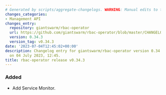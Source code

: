 ```yaml
---
# Generated by scripts/aggregate-changelogs. WARNING: Manual edits to this files will be overwritten.
changes_categories:
- Management API
changes_entry:
  repository: giantswarm/rbac-operator
  url: https://github.com/giantswarm/rbac-operator/blob/master/CHANGELOG.md#0343---2023-07-04
  version: 0.34.3
  version_tag: v0.34.3
date: '2023-07-04T12:45:02+00:00'
description: Changelog entry for giantswarm/rbac-operator version 0.34.3, published
  on 04 July 2023, 12:45.
title: rbac-operator release v0.34.3
---
```


### Added
- Add Service Monitor.
